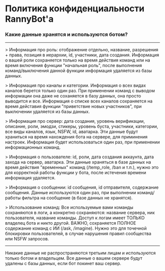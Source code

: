 # Политика конфиденциальности RannyBot'a
### Какие данные хранятся и используются ботом?
___
\> Информация про роль: отображение отдельно, название, разрешения + права, позиция в иерархии, id, участники, дата создания. Информация о вашей роли сохраняется только на время действия команд или на время включения функции "начальная роль", после выполнения команд/выключения данной функции информация удаляется из базы данных.

\> Информация про каналы и категории. Информация о всех видах каналов берется только один раз. При применении команд с выводом информации она даже не соханяется в базу данных, она просто выводится и все. Информация о списке всех каналов сохраняется на время дейставия функции "приветствие новых участников", при выключении удаляется из базы данных.

\> Информация про сервер: дата создания, уровень верификации, описание, роли, эмодзи, стикеры, уровень буста, участники, категории, все виды каналов, язык, NSFW, id, аватарка. Эти данные будут храниться на время нахождения бота на сервере, для приминения настроек. Информация будет использоваться один раз, при применении информационных команд.

\> Информация о пользователе: id, роли, дата создания аккаунта, дата захода на сервер, аватарка. Эти данные храняться в базе данных на время действия "временных" команд (/temp_role, /ban и т.п.), нужно это для корректной работы функции у бота, после истечения времени информация удаляется.

\> Информация о сообщении: id сообщения, id отправителя, содержание сообщения. Данные используются один раз, при выполнении команд/работы фильтра на сообщение (в базе данных не хранятся).

\> Использование команд: Все используемые вами команды сохраняются в логи, а конкретно сохраняются: название сервера, ник пользователя, название команды. Доступ к логам имеет ТОЛЬКО владелец бота и никто другой. ВАЖНО, сохраняется ПОЛНОЕ содержание команд с ИИ (/ask, /imagine). Нужно это для точечной блокировки пользователей, в случае нарушения правил сообщества или NSFW запросов.
___
Никакие данные не распространяются третьим лицам и используются только ботом и владельцем. Все данные о вашем сервере будут удалены с базы данных, если бот покинет ваш сервер.
